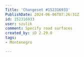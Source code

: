 ```yaml
---
Title: 'Changeset #152316933'
PublishDate: 2024-06-06T07:26:31Z
id: 152316933
user: szulik
comment: Specify road surfaces
created_by: iD 2.29.0
tags:
- Montenegro

---
```

